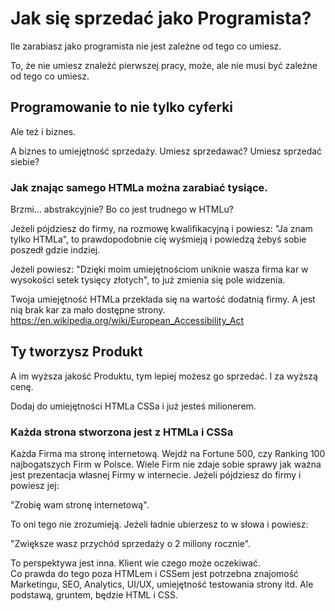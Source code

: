 # Jak się sprzedać jako Programista?

Ile zarabiasz jako programista nie jest zależne od tego co umiesz.

To, że nie umiesz znaleźć pierwszej pracy, może, ale nie musi być zależne od tego co umiesz.

## Programowanie to nie tylko cyferki

Ale też i biznes. 

A biznes to umiejętność sprzedaży. Umiesz sprzedawać? Umiesz sprzedać siebie?

### Jak znając samego HTMLa można zarabiać tysiące. 

Brzmi... abstrakcyjnie? Bo co jest trudnego w HTMLu? 

Jeżeli pójdziesz do firmy, na rozmowę kwalifikacyjną i powiesz: "Ja znam tylko HTMLa", to prawdopodobnie cię wyśmieją i powiedzą żebyś sobie poszedł gdzie indziej.

Jeżeli powiesz: "Dzięki moim umiejętnościom uniknie wasza firma kar w wysokości setek tysięcy złotych", to już zmienia się pole widzenia.

Twoja umiejętność HTMLa przekłada się na wartość dodatnią firmy. A jest nią brak kar za mało dostępne strony. 
https://en.wikipedia.org/wiki/European_Accessibility_Act

## Ty tworzysz Produkt

A im wyższa jakość Produktu, tym lepiej możesz go sprzedać. I za wyższą cenę.

Dodaj do umiejętności HTMLa CSSa i już jesteś milionerem. 

### Każda strona stworzona jest z HTMLa i CSSa

Każda Firma ma stronę internetową. Wejdź na Fortune 500, czy Ranking 100 najbogatszych Firm w Polsce. 
Wiele Firm nie zdaje sobie sprawy jak ważna jest prezentacja własnej Firmy w internecie. 
Jeżeli pójdziesz do firmy i powiesz jej: 

"Zrobię wam stronę internetową". 

To oni tego nie zrozumieją. 
Jeżeli ładnie ubierzesz to w słowa i powiesz: 

"Zwiększe wasz przychód sprzedaży o 2 miliony rocznie". 

To perspektywa jest inna. Klient wie czego może oczekiwać.   
Co prawda do tego poza HTMLem i CSSem jest potrzebna znajomość Marketingu, SEO, Analytics, UI/UX, umiejętność testowania strony itd.
Ale podstawą, gruntem, będzie HTML i CSS. 


